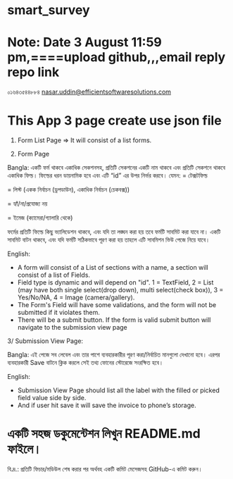 # smart_survey
# Note: Date 3 August 11:59 pm,====upload github,,,email reply repo link
০১৬৪৩৫৪৪৮৮৪
nasar.uddin@efficientsoftwaresolutions.com

# This App 3 page create use json file
1. Form List Page
    => It will consist of a list forms.

2. Form Page

Bangla:
একটি ফর্ম থাকবে একাধিক সেকশনসহ, প্রতিটি সেকশনের একটি নাম থাকবে এবং প্রতিটি সেকশনে থাকবে একাধিক ফিল্ড।
ফিল্ডের ধরন ডায়নামিক হবে এবং এটি “id” এর উপর নির্ভর করবে। যেমন:
 = টেক্সটফিল্ড

 = লিস্ট (একক নির্বাচন (ড্রপডাউন), একাধিক নির্বাচন (চেকবক্স))

 = হ্যাঁ/না/প্রযোজ্য নয়

 = ইমেজ (ক্যামেরা/গ্যালারি থেকে)

ফর্মের প্রতিটি ফিল্ডে কিছু ভ্যালিডেশন থাকবে, এবং যদি তা লঙ্ঘন করা হয় তবে ফর্মটি সাবমিট করা যাবে না।
একটি সাবমিট বাটন থাকবে, এবং যদি ফর্মটি সঠিকভাবে পূরণ করা হয় তাহলে এটি সাবমিশন ভিউ পেজে নিয়ে যাবে।

English:
* A form will consist of a List of sections with a name, a section will consist of a list of Fields.
* Field type is dynamic and will depend on "id". 1 = TextField, 2 = List (may have both single select(drop down), multi select(check box)), 3 = Yes/No/NA, 4 = Image (camera/gallery).
* The Form's Field will have some validations, and the form will not be submitted if it violates them.
* There will be a submit button. If the form is valid submit button will navigate to the submission view page

3/ Submission View Page:

Bangla:
এই পেজে সব লেবেল এবং তার পাশে ব্যবহারকারীর পূরণ করা/নির্বাচিত মানগুলো দেখানো হবে।
এরপর ব্যবহারকারী Save বাটনে ক্লিক করলে সেই তথ্য ফোনের স্টোরেজে সংরক্ষিত হবে।

English:
* Submission View Page should list all the label with the filled or picked field value side by side.
* And if user hit save it will save the invoice to phone’s storage.

# একটি সহজ ডকুমেন্টেশন লিখুন README.md ফাইলে।
বি.দ্র.: প্রতিটি ফিচার/মডিউল শেষ করার পর অর্থবহ একটি কমিট মেসেজসহ GitHub-এ কমিট করুন।

